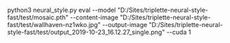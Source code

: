 python3 neural_style.py eval --model "D:/Sites/triplette-neural-style-fast/test/mosaic.pth" --content-image "D:/Sites/triplette-neural-style-fast/test/wallhaven-nz1wko.jpg" --output-image "D:/Sites/triplette-neural-style-fast/test/output_2019-10-23_16.12.27_single.png" --cuda 1

